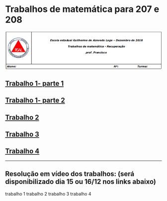
# Trabalhos de matemática para 207 e 208

![cabeçalho](https://github.com/franciscoeepgal/trabalhos/blob/master/img/in.png)

## [Trabalho 1- parte 1](https://github.com/franciscoeepgal/trabalhos/blob/master/img/t1.jpg)

## [Trabalho 1- parte 2](https://github.com/franciscoeepgal/trabalhos/blob/master/img/t1b.jpg)

## [Trabalho 2](https://github.com/franciscoeepgal/trabalhos/blob/master/img/tb2.jpg)

## [Trabalho 3](https://github.com/franciscoeepgal/trabalhos/blob/master/img/t3.jpg)

## [Trabalho 4](https://github.com/franciscoeepgal/trabalhos/blob/master/img/t4.jpg)

*** 
## Resolução em vídeo dos trabalhos: (será disponibilizado dia 15 ou 16/12 nos links abaixo)
trabalho 1
trabalho 2
trabalho 3
trabalho 4

